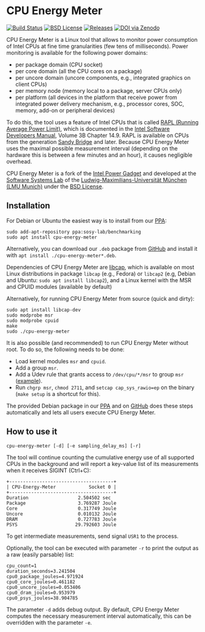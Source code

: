 CPU Energy Meter
================

[![Build Status](https://gitlab.com/sosy-lab/software/cpu-energy-meter/badges/master/pipeline.svg)](https://gitlab.com/sosy-lab/software/cpu-energy-meter/pipelines)
[![BSD License](https://img.shields.io/badge/license-BSD--2--clause-brightgreen.svg)](https://github.com/sosy-lab/cpu-energy-meter/blob/master/LICENSE)
[![Releases](https://img.shields.io/github/release/sosy-lab/cpu-energy-meter.svg)](https://github.com/sosy-lab/cpu-energy-meter/releases)
[![DOI via Zenodo](https://zenodo.org/badge/46493895.svg)](https://zenodo.org/badge/latestdoi/46493895)


CPU Energy Meter is a Linux tool that allows to monitor power consumption of Intel CPUs
at fine time granularities (few tens of milliseconds).
Power monitoring is available for the following power domains:
- per package domain (CPU socket)
- per core domain (all the CPU cores on a package)
- per uncore domain (uncore components, e.g., integrated graphics on client CPUs)
- per memory node (memory local to a package, server CPUs only)
- per platform (all devices in the platform that receive power from integrated
  power delivery mechanism, e.g., processor cores, SOC, memory, add-on or
  peripheral devices)

To do this, the tool uses a feature of Intel CPUs that is called [RAPL (Running Average Power Limit)](https://en.wikipedia.org/wiki/Running_average_power_limit),
which is documented in the [Intel Software Developers Manual](https://software.intel.com/en-us/articles/intel-sdm), Volume 3B Chapter 14.9.
RAPL is available on CPUs from the generation [Sandy Bridge](https://en.wikipedia.org/wiki/Sandy_Bridge) and later.
Because CPU Energy Meter uses the maximal possible measurement interval
(depending on the hardware this is between a few minutes and an hour),
it causes negligible overhead.

CPU Energy Meter is a fork of the [Intel Power Gadget](https://software.intel.com/en-us/articles/intel-power-gadget-20)
and developed at the [Software Systems Lab](https://www.sosy-lab.org)
of the [Ludwig-Maximilians-Universität München (LMU Munich)](https://www.uni-muenchen.de)
under the [BSD License](https://github.com/sosy-lab/cpu-energy-meter/blob/master/LICENSE).


Installation
------------

For Debian or Ubuntu the easiest way is to install from our [PPA](https://launchpad.net/~sosy-lab/+archive/ubuntu/benchmarking):

    sudo add-apt-repository ppa:sosy-lab/benchmarking
    sudo apt install cpu-energy-meter

Alternatively, you can download our `.deb` package from [GitHub](https://github.com/sosy-lab/cpu-energy-meter/releases)
and install it with `apt install ./cpu-energy-meter*.deb`.

Dependencies of CPU Energy Meter are [libcap](https://sites.google.com/site/fullycapable/),
which is available on most Linux distributions in package `libcap` (e.g., Fedora)
or `libcap2` (e.g, Debian and Ubuntu: `sudo apt install libcap2`),
and a Linux kernel with the MSR and CPUID modules (available by default)

Alternatively, for running CPU Energy Meter from source (quick and dirty):

    sudo apt install libcap-dev
    sudo modprobe msr
    sudo modprobe cpuid
    make
    sudo ./cpu-energy-meter

It is also possible (and recommended) to run CPU Energy Meter without root.
To do so, the following needs to be done:

- Load kernel modules `msr` and `cpuid`.
- Add a group `msr`.
- Add a Udev rule that grants access to `/dev/cpu/*/msr` to group `msr` ([example](https://github.com/sosy-lab/cpu-energy-meter/blob/master/debian/additional_files/59-msr.rules)).
- Run `chgrp msr`, `chmod 2711`, and `setcap cap_sys_rawio=ep` on the binary (`make setup` is a shortcut for this).

The provided Debian package in our [PPA](https://launchpad.net/~sosy-lab/+archive/ubuntu/benchmarking)
and on [GitHub](https://github.com/sosy-lab/cpu-energy-meter/releases) does these steps automatically
and lets all users execute CPU Energy Meter.

How to use it
-------------

    cpu-energy-meter [-d] [-e sampling_delay_ms] [-r]

The tool will continue counting the cumulative energy use of all supported CPUs
in the background and will report a key-value list of its measurements when it
receives SIGINT (Ctrl+C):

```
+--------------------------------------+
| CPU-Energy-Meter            Socket 0 |
+--------------------------------------+
Duration                  2.504502 sec
Package                   3.769287 Joule
Core                      0.317749 Joule
Uncore                    0.010132 Joule
DRAM                      0.727783 Joule
PSYS                     29.792603 Joule
```

To get intermediate measurements, send signal `USR1` to the process.

Optionally, the tool can be executed with parameter `-r`
to print the output as a raw (easily parsable) list:

```
cpu_count=1
duration_seconds=3.241504
cpu0_package_joules=4.971924
cpu0_core_joules=0.461182
cpu0_uncore_joules=0.053406
cpu0_dram_joules=0.953979
cpu0_psys_joules=38.904785
```

The parameter `-d` adds debug output.
By default, CPU Energy Meter computes the necessary measurement interval automatically,
this can be overridden with the parameter `-e`.
